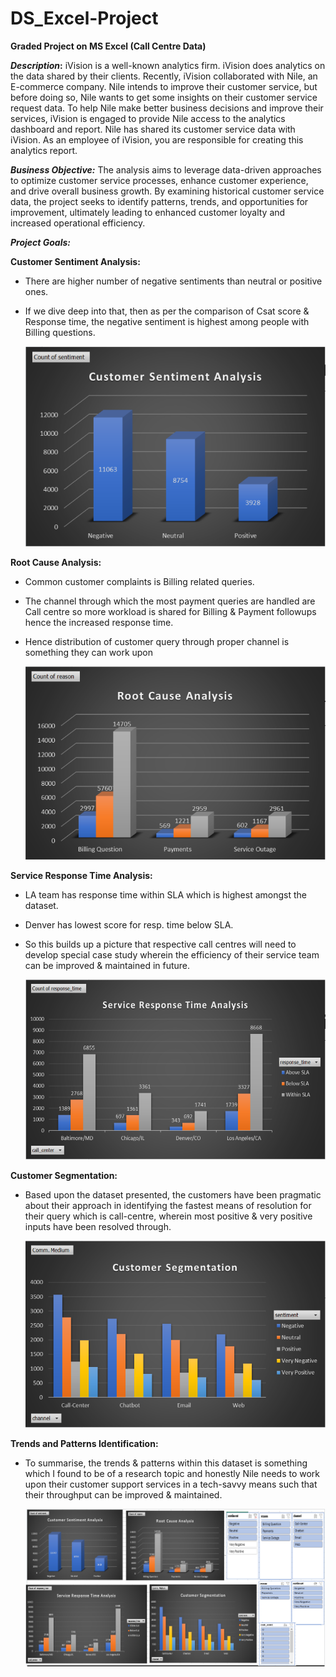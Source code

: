 # DS_Excel-Project
**Graded Project on MS Excel (Call Centre Data)**

**_Description_:**
iVision is a well-known analytics firm. iVision does analytics on the data shared by their clients. Recently, iVision collaborated with Nile, an E-commerce company. Nile intends to improve their customer service, but before doing so, Nile wants to get some insights on their customer service request data. To help Nile make better business decisions and improve their services, iVision is engaged to provide Nile access to the analytics dashboard and report.
Nile has shared its customer service data with iVision. As an employee of iVision, you are responsible for creating this analytics report.

**_Business Objective:_**
The analysis aims to leverage data-driven approaches to optimize customer service processes, enhance customer experience, and drive overall business growth. By examining historical customer service data, the project seeks to identify patterns, trends, and opportunities for improvement, ultimately leading to enhanced customer loyalty and increased operational efficiency.

**_Project Goals:_**

**Customer Sentiment Analysis:** 
- There are higher number of negative sentiments than neutral or positive ones.
- If we dive deep into that, then as per the comparison of Csat score & Response time, the negative sentiment is highest among people with Billing questions.
  
  ![CSA](/CSA.PNG)

**Root Cause Analysis:**
- Common customer complaints is Billing related queries.
- The channel through which the most payment queries are handled are Call centre so more workload is shared for Billing & Payment followups hence the increased response time.
- Hence distribution of customer query through proper channel is something they can work upon
 
  ![RCA](/RCA.PNG)

**Service Response Time Analysis:** 
- LA team has response time within SLA which is highest amongst the dataset.
- Denver has lowest score for resp. time below SLA.
- So this builds up a picture that respective call centres will need to develop special case study wherein the efficiency of their service team can be improved & maintained in future.

  ![SRTA](/SRTA.PNG)

**Customer Segmentation:** 
- Based upon the dataset presented, the customers have been pragmatic about their approach in identifying the fastest means of resolution for their query which is call-centre, wherein most positive & very positive inputs have been resolved through.

  ![CS](/CS.PNG)
  
**Trends and Patterns Identification:**
- To summarise, the trends & patterns within this dataset is something which I found to be of a research topic and honestly Nile needs to work upon their customer support services in a tech-savvy means such that their throughput can be improved & maintained.

  ![Dash](/Dash.PNG)


